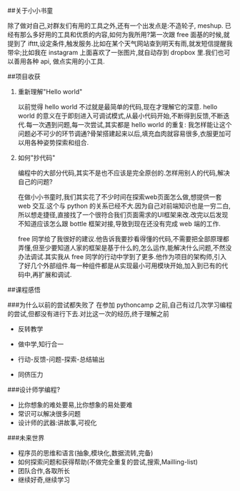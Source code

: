 ##关于小小书童

除了做对自己,对群友们有用的工具之外,还有一个出发点是:不造轮子, meshup. 已经有那么多好用的工具和优质的内容,如何为我所用?第一次跟 free 面基的时候,就提到了 ifttt,设定条件,触发服务.比如在某个天气网站查到明天有雨,就发短信提醒我带伞;比如我在 instagram 上面喜欢了一张图片,就自动存到 dropbox 里.我们也可以善用各种 api, 做点实用的小工具.

##项目收获

1. 重新理解"Hello world"

	以前觉得 hello world 不过就是最简单的代码,现在才理解它的深意. hello world 的意义在于即刻进入可调试模式,从最小代码开始,不断得到反馈,不断迭代.每一次遇到问题,每一次尝试,其实都是 hello world 的重复: 我怎样能让这个问题必不可少的环节调通?骨架搭建起来以后,填充血肉就容易很多,衣服更加可以用各种姿势探索和组合.

2. 如何"抄代码"

	编程中的大部分代码,其实不是也不应该是完全原创的.怎样用别人的代码,解决自己的问题?

	在做小小书童时,我们其实花了不少时间在探索web页面怎么做,想提供一套 web 交互.这个与 python 的关系已经不大.因为自己对前端知识也是一穷二白,所以想走捷径,直接找了一个很符合我们页面需求的UI框架来改.改完以后发现不知道应该怎么跟 bottle 框架对接,导致到现在还没有完成 web 端的工作.

	free 同学给了我很好的建议.他告诉我要抄看得懂的代码,不需要把全部原理都弄懂,但至少要知道人家的框架是基于什么的,怎么运作,能解决什么问题,不然没办法调试.其实我从 free 同学的行动中学到了更多.他作为项目的架构师,引入了好几个外部组件.每一种组件都是从实现最小可用模块开始,加入到已有的代码中,再扩展和调试.

##课程感悟

###为什么以前的尝试都失败了
在参加 pythoncamp 之前,自己有过几次学习编程的尝试,但都没有进行下去.对比这一次的经历,终于理解之前

- 反转教学
	

- 做中学,知行合一
- 行动-反馈-问题-探索-总结输出
- 同侪压力

###设计师学编程?
- 比你想象的难处要易,比你想象的易处要难
- 常识可以解决很多问题
- 设计师的武器:讲故事,可视化

###未来世界
- 程序员的思维和语言(抽象,模块化,数据流转,完备)
- 如何探索问题和获得帮助(不做完全重复的尝试,搜索,Mailling-list)
- 团队合作,各取所长
- 继续好奇,继续学习
